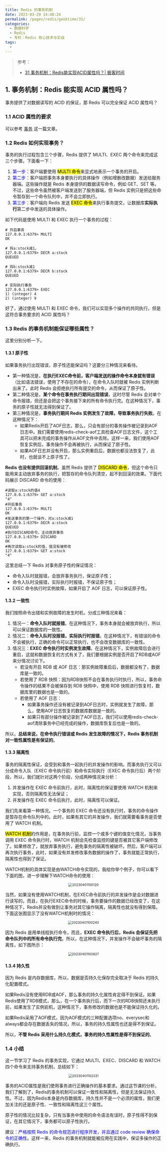 ```yaml
---
title: Redis 的事务机制
date: 2023-03-29 14:48:24
permalink: /pages/redis/geektime/31/
categories:
  - 数据科学
  - Redis
  - 专栏：Redis 核心技术与实战
tags:
  - 
---
```


> 参考：
>
> - [31 事务机制：Redis能实现ACID属性吗？| 极客时间](https://time.geekbang.org/column/intro/100056701?tab=catalog9)

## 1. 事务机制：Redis 能实现 ACID 属性吗？

事务提供了对数据读写的 ACID 的保证，那 Redis 可以完全保证 ACID 属性吗？

### 1.1 ACID 属性的要求

可以参考 [事务](/pages/DDIA/note/transaction/) 这一篇文章。

### 1.2 Redis 如何实现事务？

事务的执行过程包含三个步骤，Redis 提供了 MULTI、EXEC 两个命令来完成这三个步骤。下面看一下：

1. <font color=blue>第一步</font>：客户端要使用 <mark>MULTI 命令</mark>来显式地表示一个事务的开启。
2. <font color=blue>第二步</font>：客户端把事务本身要执行的具体操作（例如增删改数据）发送给服务器端。这些操作就是 Redis 本身提供的数据读写命令，例如 GET、SET 等。不过，这些命令虽然被客户端发送到了服务器端，但 Redis 实例只是把这些命令暂存到一个命令队列中，并不会立即执行。
3. <font color=blue>第三步</font>：客户端向 Redis 发送 <mark>EXEC 命令</mark>来执行事务提交，让数据库**实际执行**第二步中发送的具体操作。

如下代码是使用 MULTI 和 EXEC 执行一个事务的过程：

```plain
# 开启事务
127.0.0.1:6379> MULTI
OK

# 将a:stock减1，
127.0.0.1:6379> DECR a:stock
QUEUED

# 将b:stock减1
127.0.0.1:6379> DECR b:stock
QUEUED

# 实际执行事务
127.0.0.1:6379> EXEC
1) (integer) 4
2) (integer) 9
```

好了，通过使用 MULTI 和 EXEC 命令，我们可以实现多个操作的共同执行，但是这符合事务要求的 ACID 属性吗？

### 1.3 Redis 的事务机制能保证哪些属性？

这里分别分析一下。

#### 1.3.1 原子性

如果事务执行出现错误，原子性还能保证吗？这要分三种情况来看待。

- 第一种情况是，**在执行EXEC命令前，客户端发送的操作命令本身就有错误**（比如语法错误，使用了不存在的命令），在命令入队时就被 Redis 实例判断出来了。此时 Redis 会拒绝执行所有提交的命令，从而保证了原子性。
- 第二种情况是，**某个命令在事务执行期间出现错误**，这时尽管 Redis 会对单个命令报错，但还是会把这个事务接下来的所有命令执行完。在这种情况下，事务的原子性就无法得到保证了。
- 第三种情况是，**事务执行期间 Redis 实例发生了故障，导致事务执行失败**。在这种情况下：
  - 如果Redis开启了AOF日志，那么，只会有部分的事务操作被记录到AOF日志中。我们需要使用redis-check-aof工具检查AOF日志文件，这个工具可以把未完成的事务操作从AOF文件中去除。这样一来，我们使用AOF恢复实例后，事务操作不会再被执行，从而保证了原子性。
  - 如果AOF日志并没有开启，那么实例重启后，数据也都没法恢复了，此时，也就谈不上原子性了。

**Redis 也没有提供回滚机制**。虽然 Redis 提供了 <mark>DISCARD 命令</mark>，但这个命令只能用来主动放弃事务的执行，把暂存的命令队列清空，起不到回滚的效果。下面代码展示 DISCARD 命令的使用：

```plain
#读取a:stock的值4
127.0.0.1:6379> GET a:stock
"4"
#开启事务
127.0.0.1:6379> MULTI
OK
#发送事务的第一个操作，对a:stock减1
127.0.0.1:6379> DECR a:stock
QUEUED
#执行DISCARD命令，主动放弃事务
127.0.0.1:6379> DISCARD
OK
#再次读取a:stock的值，值没有被修改
127.0.0.1:6379> GET a:stock
"4"
```

这里总结一下 Redis 对事务原子性的保证情况：

- 命令入队时就报错，会放弃事务执行，保证原子性；
- 命令入队时没报错，实际执行时报错，不保证原子性；
- EXEC 命令执行时实例故障，如果开启了 AOF 日志，可以保证原子性。

#### 1.3.2 一致性

我们按照命令出错和实例故障的发生时机，分成三种情况来看：

1. 情况一：**命令入队时就报错**。在这种情况下，事务本身就会被放弃执行，所以可以保证数据库的一致性。
2. 情况二：**命令入队时没报错，实际执行时报错**。在这种情况下，有错误的命令不会被执行，正确的命令可以正常执行，也不会改变数据库的一致性。
3. 情况三：**EXEC 命令执行时实例发生故障**。在这种情况下，实例故障后会进行重启，这就和数据恢复的方式有关了，我们要根据实例是否开启了RDB或AOF来分情况讨论下。
   - 若没有开启 RDB 或 AOF 日志：那实例故障重启后，数据都没有了，数据库是一致的。
   - 若使用了 RDB 快照：因为RDB快照不会在事务执行时执行，所以，事务命令操作的结果不会被保存到 RDB 快照中，使用 RDB 快照进行恢复时，数据库里的数据也是一致的。
   - 若使用了 AOF 日志：
     - 如果事务操作还没有被记录到AOF日志时，实例就发生了故障，那么，使用AOF日志恢复的数据库数据是一致的。
     - 如果只有部分操作被记录到了AOF日志，我们可以使用redis-check-aof清除事务中已经完成的操作，数据库恢复后也是一致的。

所以，**总结来说，在命令执行错误或 Redis 发生故障的情况下，Redis 事务机制对一致性属性是有保证的**。

#### 1.3.3 隔离性

事务的隔离性保证，会受到和事务一起执行的并发操作的影响。而事务执行又可以分成命令入队（EXEC 命令执行前）和命令实际执行（EXEC 命令执行后）两个阶段，所以，我们就针对这两个阶段，分成两种情况来分析：

1. 并发操作在 EXEC 命令前执行，此时，隔离性的保证要使用 WATCH 机制来实现，否则隔离性无法保证；
2. 并发操作在 EXEC 命令后执行，此时，隔离性可以保证。

我们先来看第一种情况。一个事务的 EXEC 命令还没有执行时，事务的命令操作是暂存在命令队列中的。此时，如果有其它的并发操作，我们就需要看事务是否使用了 WATCH 机制。

<mark>WATCH 机制</mark>的作用是，在事务执行前，监控一个或多个键的值变化情况，当事务调用 EXEC 命令执行时，WATCH 机制会先检查监控的键是否被其它客户端修改了。如果修改了，就放弃事务执行，避免事务的隔离性被破坏。然后，客户端可以再次执行事务，此时，如果没有并发修改事务数据的操作了，事务就能正常执行，隔离性也得到了保证。

WATCH机制的具体实现是由WATCH命令实现的，我给你举个例子，你可以看下下面的图，进一步理解下WATCH命令的使用：

<center><img src="https://notebook-img-1304596351.cos.ap-beijing.myqcloud.com/img/20230401100120.png" alt="20230401100120" style="zoom:75%;" /></center>

当然，如果没有使用WATCH机制，在EXEC命令前执行的并发操作是会对数据进行读写的。而且，在执行EXEC命令的时候，事务要操作的数据已经改变了，在这种情况下，Redis并没有做到让事务对其它操作隔离，隔离性也就没有得到保障。下面这张图显示了没有WATCH机制时的情况：

<center><img src="https://notebook-img-1304596351.cos.ap-beijing.myqcloud.com/img/20230401100240.png" alt="20230401100240" style="zoom:75%;" /></center>

因为 Redis 是用单线程执行命令，而且，**EXEC 命令执行后，Redis 会保证先把命令队列中的所有命令执行完**。所以，在这种情况下，并发操作不会破坏事务的隔离性，如下图所示：

<center><img src="https://notebook-img-1304596351.cos.ap-beijing.myqcloud.com/img/20230401100827.png" alt="20230401100827" style="zoom:75%;" /></center>

#### 1.3.4 持久性

因为 Redis 是内存数据库，所以，数据是否持久化保存完全取决于 Redis 的持久化配置模式。

如果Redis没有使用RDB或AOF，那么事务的持久化属性肯定得不到保证。如果Redis使用了RDB模式，那么，在一个事务执行后，而下一次的RDB快照还未执行前，如果发生了实例宕机，这种情况下，事务修改的数据也是不能保证持久化的。

如果Redis采用了AOF模式，因为AOF模式的三种配置选项no、everysec和always都会存在数据丢失的情况，所以，事务的持久性属性也还是得不到保证。

所以，**不管 Redis 采用什么持久化模式，事务的持久性属性是得不到保证的**。

### 1.4 小结

这一节学习了 Redis 的事务实现，它通过 MULTI、EXEC、DISCARD 和 WATCH 四个命令来支持事务机制，总结如下：

<center><img src="https://notebook-img-1304596351.cos.ap-beijing.myqcloud.com/img/20230401102231.png" alt="20230401102231" style="zoom:75%;" /></center>

事务的ACID属性是我们使用事务进行正确操作的基本要求。通过这节课的分析，我们了解到了，Redis的事务机制可以保证一致性和隔离性，但是无法保证持久性。不过，因为Redis本身是内存数据库，持久性并不是一个必须的属性，我们更加关注的还是原子性、一致性和隔离性这三个属性。

原子性的情况比较复杂，只有当事务中使用的命令语法有误时，原子性得不到保证，在其它情况下，事务都可以原子性执行。

建议：<font color=blue>严格按照 Redis 的命令规范进行程序开发，并且通过 code review 确保命令的正确性</font>。这样一来，Redis 的事务机制就能被应用在实践中，保证多操作的正确执行。
